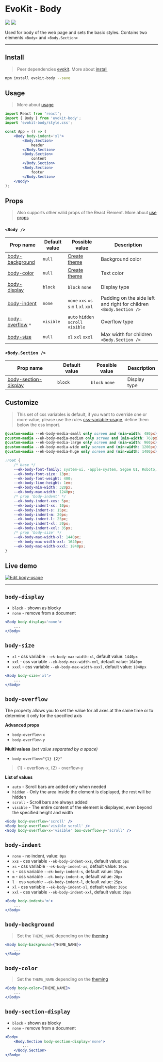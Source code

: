 [evokit]: /packages/evokit/
[CHANGELOG]: /packages/evokit-body/CHANGELOG.md

[css-variable-usage]: //w3schools.com/css/css3_variables.asp

[create_theme]: /docs/base/theme.md
[installation]: /docs/getting-started/installation.md
[quik-start]: /docs/getting-started/quick-start.md
[use-props]: /docs/getting-started/props.md

[body-background]: #body-background
[body-color]: #body-color
[body-display]: #body-display
[body-indent]: #body-indent
[body-overflow]: #body-overflow
[body-section-display]: #body-section-display
[body-size]: #body-size

# EvoKit - Body

[![](https://img.shields.io/npm/v/evokit-body.svg)](https://www.npmjs.com/package/evokit-body)
[![](https://img.shields.io/badge/page-CHANGELOG-42b983)][CHANGELOG]

Used for body of the web page and sets the basic styles. Contains two elements `<Body>` and `<Body.Section>`

---

## Install

> Peer dependencies [evokit]. More about [install][installation]

```bash
npm install evokit-body --save
```

## Usage

> More about [usage][quik-start]

```jsx
import React from 'react';
import { Body } from 'evokit-body';
import 'evokit-body/style.css';

const App = () => (
    <Body body-indent='xl'>
        <Body.Section>
            header
        </Body.Section>
        <Body.Section>
            content
        </Body.Section>
        <Body.Section>
            footer
        </Body.Section>
    </Body>
);
```

## Props

> Also supports other valid props of the React Element. More about [use props][use-props]

### `<Body />`

| Prop name           | Default value | Possible value | Description    |
|---------------------|---------------|-------------------|-------------|
| [body-background]   | `null`        | [Create theme][create_theme]    | Background color   |
| [body-color]        | `null`        | [Create theme][create_theme]    | Text color         |
| [body-display]      | `block`       | `block` `none`                  | Display type   |
| [body-indent]       | `none`        | `none` `xxs` `xs` `s` `m` `l` `xl` `xxl` | Padding on the side left and right for children `<Body.Section />` |
| [body-overflow] `*` | `visible`     | `auto` `hidden` `scroll` `visible` | Overflow type |
| [body-size]         | `null`        | `xl` `xxl` `xxxl` | Max width for children `<Body.Section />` |

### `<Body.Section />`

| Prop name              | Default value | Possible value             | Description  |
|------------------------|---------------|----------------------------|--------------|
| [body-section-display] | `block`       | `block` `none`             | Display type |


## Customize

> This set of css variables is default, if you want to override one or more value, please use the rules [css-variable-usage], define them below the css import.

```css
@custom-media --ek-body-media-small only screen and (min-width: 480px);
@custom-media --ek-body-media-medium only screen and (min-width: 768px);
@custom-media --ek-body-media-large only screen and (min-width: 960px);
@custom-media --ek-body-media-wide only screen and (min-width: 1200px);
@custom-media --ek-body-media-huge only screen and (min-width: 1400px);

:root {
    /* base */
    --ek-body-font-family: system-ui, -apple-system, Segoe UI, Roboto, Ubuntu, Cantarell, Noto Sans, sans-serif;
    --ek-body-font-size: 13px;
    --ek-body-font-weight: 400;
    --ek-body-line-height: 1em;
    --ek-body-min-width: 320px;
    --ek-body-max-width: 1240px;
    /* prop 'body-indent' */
    --ek-body-indent-xxs: 5px;
    --ek-body-indent-xs: 10px;
    --ek-body-indent-s: 15px;
    --ek-body-indent-m: 20px;
    --ek-body-indent-l: 25px;
    --ek-body-indent-xl: 30px;
    --ek-body-indent-xxl: 35px;
    /* prop 'body-size' */
    --ek-body-max-width-xl: 1440px;
    --ek-body-max-width-xxl: 1640px;
    --ek-body-max-width-xxxl: 1840px;
}
```

## Live demo

[![Edit body-usage](https://codesandbox.io/static/img/play-codesandbox.svg)](https://codesandbox.io/embed/bodyusage-kz6ss?fontsize=14&runonclick=0 ':include :type=iframe width=100% height=500px')

---

## `body-display`

- `block` - shown as blocky
- `none` - remove from a document

```jsx
<Body body-display='none'>
    ...
</Body>
```

## `body-size`

- `xl` - css variable `--ek-body-max-width-xl`, default value: `1440px`
- `xxl` - css variable `--ek-body-max-width-xxl`, default value: `1640px`
- `xxxl` - css variable `--ek-body-max-width-xxxl`, default value: `1840px`

```jsx
<Body body-size='xl'>
    ...
</Body>
```

## `body-overflow`

The property allows you to set the value for all axes at the same time or to determine it only for the specified axis

**Advanced props**

- `body-overflow-x`
- `body-overflow-y`

**Multi values** _(set value separated by a space)_

- `body-overflow="{1} {2}"`

> {1} - overflow-x, {2} - overflow-y

**List of values**

- `auto` - Scroll bars are added only when needed
- `hidden` - Only the area inside the element is displayed, the rest will be hidden
- `scroll` - Scroll bars are always added
- `visible` - The entire content of the element is displayed, even beyond the specified height and width

```jsx
<Body body-overflow='scroll' />
<Body body-overflow='visible scroll' />
<Body body-overflow-x='visible' box-overflow-y='scroll' />
```

## `body-indent`

- `none` - no indent, value: `0px`
- `xxs` - css variable `--ek-body-indent-xxs`, default value: `5px`
- `xs` - css variable `--ek-body-indent-xs`, default value: `10px`
- `s` - css variable `--ek-body-indent-s`, default value: `15px`
- `m` - css variable `--ek-body-indent-m`, default value: `20px`
- `l` - css variable `--ek-body-indent-l`, default value: `25px`
- `xl` - css variable `--ek-body-indent-xl`, default value: `30px`
- `xxl` - css variable `--ek-body-indent-xxl`, default value: `35px`

```jsx
<Body body-indent='m'>
    ...
</Body>
```

## `body-background`

> Set the `THEME_NAME` depending on the [theming][create_theme]

```jsx
<Body body-background={THEME_NAME}>
    ...
</Body>
```

## `body-color`

> Set the `THEME_NAME` depending on the [theming][create_theme]

```jsx
<Body body-color={THEME_NAME}>
    ...
</Body>
```

## `body-section-display`

- `block` - shown as blocky
- `none` - remove from a document

```jsx
<Body>
    <Body.Section body-section-display='none'>
        ...
    </Body.Section>
</Body>
```
